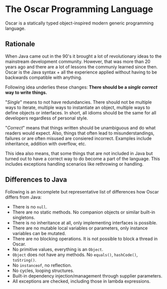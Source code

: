 # The Oscar Programming Language

Oscar is a statically typed object-inspired modern generic programming language.

## Rationale

When Java came out in the 90's it brought a lot of revolutionary ideas to the mainstream development community. However, that was more than 20 years ago and there are a lot of lessons the communiy learned since then. Oscar is the Java syntax + all the experience applied without having to be backwards compatible with anything.

Following idea underlies these changes: **There should be a *single* *correct* way to write things.**

"*Single*" means to not have redundancies. There should not be multiple ways to iterate, multiple ways to instantiate an object, multiple ways to define objects or interfaces. In short, all idioms should be the same for all developers regardless of personal style.

"*Correct*" means that things written should be unambiguous and do what readers would expect. Also, things that often lead to misunderstandings, failures or are often misused are consiered incorrect. Examples include inheritance, addition with overflow, etc.

This idea also means, that some things that are not included in Java but turned out to have a correct way to do become a part of the language. This includes exceptions handling scenarios like rethrowing or handling.
 
 ## Differences to Java
 
 Following is an incomplete but representative list of differences how Oscar differs from Java:
 
  * There is no `null`.
  * There are no static methods. No companion objects or similar built-in singletons.
  * There is no inheritance at all, only implementing interfaces is possible.
  * There are no mutable local variables or parameters, only instance variables can be mutated.
  * There are no blocking operations. It is not possible to block a thread in Oscar.
  * No primitive values, everything is an `Object`.
  * `Object` does not have any methods. No `equals()`, `hashCode()`, `toString()`.
  * No `instanceof`, no reflection.
  * No cycles, looping structures.
  * Built-in dependency injection/management through supplier parameters.
  * All exceptions are checked, including those in lambda expressions.
